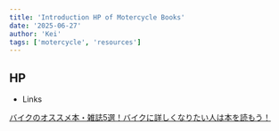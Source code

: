 ```yaml
---
title: 'Introduction HP of Motercycle Books'
date: '2025-06-27'
author: 'Kei'
tags: ['motercycle', 'resources']
---
```


## HP

- Links

[バイクのオススメ本・雑誌5選！バイクに詳しくなりたい人は本を読もう！](https://bike-parking.jp/blog/944621/)
